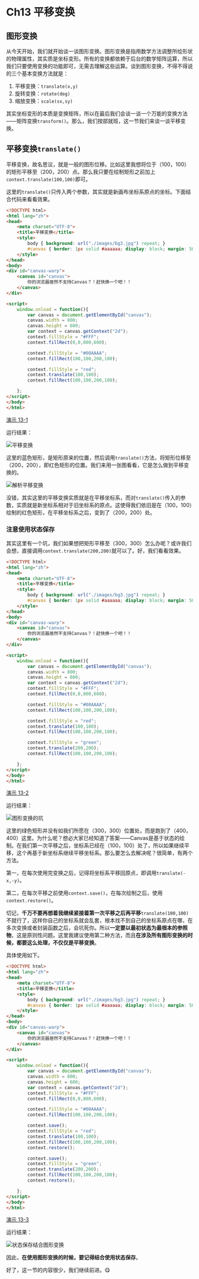 # Ch13 平移变换

## 图形变换

从今天开始，我们就开始谈一谈图形变换。图形变换是指用数学方法调整所绘形状的物理属性，其实质是坐标变形。所有的变换都依赖于后台的数学矩阵运算，所以我们只要使用变换的功能即可，无需去理解这些运算。谈到图形变换，不得不得说的三个基本变换方法就是：

1. 平移变换：`translate(x,y)`
2. 旋转变换：`rotate(deg)`
3. 缩放变换：`scale(sx,sy)`

其实坐标变形的本质是变换矩阵，所以在最后我们会谈一谈一个万能的变换方法——矩阵变换`transform()`。那么，我们按部就班，这一节我们来谈一谈平移变换。

## 平移变换`translate()`

平移变换，故名思议，就是一般的图形位移。比如这里我想将位于（100，100）的矩形平移至（200，200）点。那么我只要在绘制矩形之前加上`context.translate(100,100)`即可。

这里的`translate()`只传入两个参数，其实就是新画布坐标系原点的坐标。下面结合代码来看看效果。

```HTML
<!DOCTYPE html>
<html lang="zh">
<head>
    <meta charset="UTF-8">
    <title>平移变换</title>
    <style>
        body { background: url("./images/bg3.jpg") repeat; }
        #canvas { border: 1px solid #aaaaaa; display: block; margin: 50px auto; }
    </style>
</head>
<body>
<div id="canvas-warp">
    <canvas id="canvas">
        你的浏览器居然不支持Canvas？！赶快换一个吧！！
    </canvas>
</div>

<script>
    window.onload = function(){
        var canvas = document.getElementById("canvas");
        canvas.width = 800;
        canvas.height = 600;
        var context = canvas.getContext("2d");
        context.fillStyle = "#FFF";
        context.fillRect(0,0,800,600);

        context.fillStyle = "#00AAAA";
        context.fillRect(100,100,200,100);

        context.fillStyle = "red";
        context.translate(100,100);
        context.fillRect(100,100,200,100);

    };
</script>
</body>
</html>
```

[演示 13-1](http://airingursb.github.io/canvas/Canvas/13/13-1.html)

运行结果：

![平移变换](http://airing.ursb.me/edu13-1.png-html.jpg)

这里的蓝色矩形，是矩形原来的位置，然后调用`translate()`方法，将矩形位移至（200，200），即红色矩形的位置。我们来用一张图看看，它是怎么做到平移变换的。

![解析平移变换](http://airing.ursb.me/edu13-2.jpeg-html.jpg)

没错，其实这里的平移变换实质就是在平移坐标系，而对`translate()`传入的参数，实质就是新坐标系相对于旧坐标系的原点。这使得我们依旧是在（100，100）绘制的红色矩形，在平移坐标系之后，变到了（200，200）处。

### 注意使用状态保存

其实这里有一个坑，我们如果想把矩形平移至（300，300）怎么办呢？或许我们会想，直接调用`context.translate(200,200)`就可以了。好，我们看看效果。

```HTML
<!DOCTYPE html>
<html lang="zh">
<head>
    <meta charset="UTF-8">
    <title>平移变换</title>
    <style>
        body { background: url("./images/bg3.jpg") repeat; }
        #canvas { border: 1px solid #aaaaaa; display: block; margin: 50px auto; }
    </style>
</head>
<body>
<div id="canvas-warp">
    <canvas id="canvas">
        你的浏览器居然不支持Canvas？！赶快换一个吧！！
    </canvas>
</div>

<script>
    window.onload = function(){
        var canvas = document.getElementById("canvas");
        canvas.width = 800;
        canvas.height = 600;
        var context = canvas.getContext("2d");
        context.fillStyle = "#FFF";
        context.fillRect(0,0,800,600);

        context.fillStyle = "#00AAAA";
        context.fillRect(100,100,200,100);

        context.fillStyle = "red";
        context.translate(100,100);
        context.fillRect(100,100,200,100);

        context.fillStyle = "green";
        context.translate(200,200);
        context.fillRect(100,100,200,100);

    };
</script>
</body>
</html>
```

[演示 13-2](http://airingursb.github.io/canvas/Canvas/13/13-2.html)

运行结果：

![图形变换的坑](http://airing.ursb.me/edu13-3.png-html.jpg)

这里的绿色矩形并没有如我们所愿在（300，300）位置处，而是跑到了（400，400）这里。为什么呢？想必大家已经知道了答案——Canvas是基于状态的绘制。在我们第一次平移之后，坐标系已经在（100，100）处了，所以如果继续平移，这个再基于新坐标系继续平移坐标系。那么要怎么去解决呢？很简单，有两个方法。

第一，在每次使用完变换之后，记得将坐标系平移回原点，即调用`translate(-x,-y)`。

第二，在每次平移之前使用`context.save()`，在每次绘制之后，使用`context.restore()`。

切记，**千万不要再想着我继续紧接着第一次平移之后再平移**`translate(100,100)`不就行了，这样你自己的坐标系就会乱套，根本找不到自己的坐标系原点在哪，在多次变换或者封装函数之后，会坑死你。所以**一定要以最初状态为最根本的参照物**，这是原则性问题。这里我建议使用第二种方法，而且**在涉及所有图形变换的时候，都要这么处理，不仅仅是平移变换**。



具体使用如下。

```HTML
<!DOCTYPE html>
<html lang="zh">
<head>
    <meta charset="UTF-8">
    <title>平移变换</title>
    <style>
        body { background: url("./images/bg3.jpg") repeat; }
        #canvas { border: 1px solid #aaaaaa; display: block; margin: 50px auto; }
    </style>
</head>
<body>
<div id="canvas-warp">
    <canvas id="canvas">
        你的浏览器居然不支持Canvas？！赶快换一个吧！！
    </canvas>
</div>

<script>
    window.onload = function(){
        var canvas = document.getElementById("canvas");
        canvas.width = 800;
        canvas.height = 600;
        var context = canvas.getContext("2d");
        context.fillStyle = "#FFF";
        context.fillRect(0,0,800,600);

        context.fillStyle = "#00AAAA";
        context.fillRect(100,100,200,100);

        context.save();
        context.fillStyle = "red";
        context.translate(100,100);
        context.fillRect(100,100,200,100);
        context.restore();

        context.save();
        context.fillStyle = "green";
        context.translate(200,200);
        context.fillRect(100,100,200,100);
        context.restore();

    };
</script>
</body>
</html>
```

[演示 13-3](http://airingursb.github.io/canvas/Canvas/13/13-3.html)

运行结果：

![状态保存结合图形变换](http://airing.ursb.me/edu13-4.png-html.jpg)

因此，**在使用图形变换的时候，要记得结合使用状态保存**。

好了，这一节的内容很少，我们继续前进。😋

